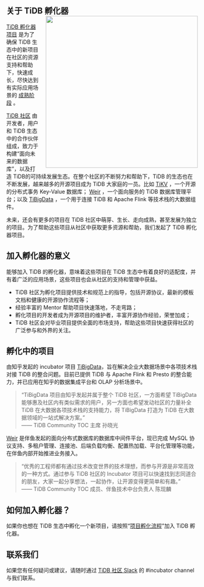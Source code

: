 ## 关于 TiDB 孵化器 <img src="https://download.pingcap.com/community-devgroup/event-TiDB-Incubator-Program.svg" style="width:400px;float:right;margin-left:20px">
[TiDB 孵化器项目](https://github.com/pingcap/community/tree/master/incubator) 是为了确保 TiDB 生态中的新项目在社区的资源支持和帮助下，快速成长，尽快达到有实际应用场景的 [成熟阶段](https://github.com/pingcap/community/blob/master/incubator/projects-approval-criteria.md) 。

[TiDB 社区](https://github.com/pingcap/community) 由开发者，用户和 TiDB 生态中的合作伙伴组成，致力于构建“面向未来的数据库”，以及打造 TiDB的可持续发展生态。在整个社区的不断努力和帮助下，TiDB 的生态也在不断发展，越来越多的开源项目成为 TiDB 大家庭的一员。比如  [TiKV](https://github.com/tikv/tikv) ，一个开源的分布式事务 Key-Value 数据库； [Weir](https://github.com/tidb-incubator/weir) ，一个面向服务的 TiDB 数据库管理平台；以及  [TiBigData](https://github.com/tidb-incubator/TiBigData) ，一个用于连接 TiDB 和 Apache Flink 等技术栈的大数据组件。

未来，还会有更多的项目在 TiDB 社区中萌芽、生长、走向成熟，甚至发展为独立的项目。为了帮助这些项目从社区中获取更多资源和帮助，我们发起了 TiDB 孵化器项目。

## 加入孵化器的意义
能够加入 TiDB 的孵化器，意味着这些项目在 TiDB 生态中有着良好的适配度，并有着广泛的应用场景，这些项目也会从社区的支持和管理中获益。

* TiDB 社区为孵化项目提供技术和规范上的指导，包括开源协议，最新的模板文档和健康的开源协作流程等；
* 经验丰富的 Mentor 帮助项目快速落地，不走弯路；
* 孵化项目的开发者成为开源项目的维护者，丰富开源协作经验，荣誉加成；
* TiDB 社区会对毕业项目提供全面的市场支持，帮助这些项目快速获得社区的广泛参与和外界的关注。

## 孵化中的项目
由知乎发起的 incubator 项目 [TiBigData](https://github.com/tidb-incubator/TiBigData)，旨在解决企业大数据场景中各项技术栈对接 TiDB 的整合问题。目前已提供 TiDB 与 Apache Flink 和 Presto 的整合能力，并已应用在知乎的数据集成平台和 OLAP 分析场景中。

> “TiBigData 项目由知乎发起并属于整个 TiDB 社区，一方面希望 TiBigData 能够惠及社区内有类似需求的用户，另一方面也希望发动社区的力量补全 TiDB 在大数据各项技术栈的支持能力，将 TiBigData 打造为 TiDB 在大数据领域的一站式解决方案。”  
> —— TiDB Community TOC 主席 孙晓光  

[Weir](https://github.com/tidb-incubator/weir) 是伴鱼发起的面向分布式数据库的数据库中间件平台，现已完成 MySQL 协议支持、多租户管理、连接池、后端负载均衡、配置热加载、平台化管理等功能，在伴鱼内部开始推进业务接入。

> “优秀的工程师都有通过技术改变世界的技术理想，而参与开源是非常高效的一种方式。通过参与 TiDB 社区的 Incubator 项目可以快速找到志同道合的朋友，大家一起分享想法，一起协作，让开源变得更简单和有趣。”  
> —— TiDB Community TOC 成员、伴鱼技术中台负责人 陈现麟  

## 如何加入孵化器？
如果你也想在 TiDB 生态中孵化一个新项目，请按照“[项目孵化流程](https://github.com/pingcap/community/tree/master/incubator#projects-incubation-process)”加入 TiDB 孵化器。

## 联系我们
如果您有任何疑问或建议，请随时通过 [TiDB 社区 Slack](https://slack.tidb.io/) 的 #incubator channel 与我们联系。
